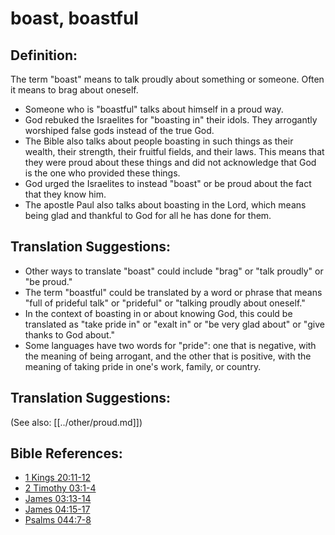 # boast, boastful #

## Definition: ##

The term "boast" means to talk proudly about something or someone. Often it means to brag about oneself.

* Someone who is "boastful" talks about himself in a proud way.
* God rebuked the Israelites for "boasting in" their idols. They arrogantly worshiped false gods instead of the true God.
* The Bible also talks about people boasting in such things as their wealth, their strength, their fruitful fields, and their laws. This means that they were proud about these things and did not acknowledge that God is the one who provided these things.
* God urged the Israelites to instead "boast" or be proud about the fact that they know him.
* The apostle Paul also talks about boasting in the Lord, which means being glad and thankful to God for all he has done for them.

## Translation Suggestions: ##

* Other ways to translate "boast" could include "brag" or "talk proudly" or "be proud."
* The term "boastful" could be translated by a word or phrase that means "full of prideful talk" or "prideful" or "talking proudly about oneself."
* In the context of boasting in or about knowing God, this could be translated as "take pride in" or "exalt in" or "be very glad about" or "give thanks to God about."
* Some languages have two words for "pride": one that is negative, with the meaning of being arrogant, and the other that is positive, with the meaning of taking pride in one's work, family, or country.

## Translation Suggestions: ##

(See also: [[../other/proud.md]])

## Bible References: ##

* [1 Kings 20:11-12](en/tn/1ki/help/20/11)
* [2 Timothy 03:1-4](en/tn/2ti/help/03/01)
* [James 03:13-14](en/tn/jas/help/03/13)
* [James 04:15-17](en/tn/jas/help/04/15)
* [Psalms 044:7-8](en/tn/psa/help/44/07)